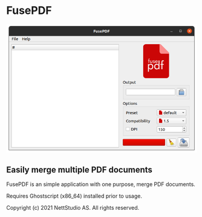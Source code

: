 # FusePDF

![screenshot](icons/fusepdf-screenshot.png "FusePDF screenshot")

## Easily merge multiple PDF documents

FusePDF is an simple application with one purpose, merge PDF documents.

Requires Ghostscript (x86_64) installed prior to usage.

Copyright (c) 2021 NettStudio AS. All rights reserved.
